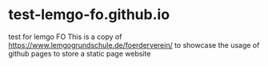 # test-lemgo-fo.github.io
test for lemgo FO
This is a copy of https://www.lemgogrundschule.de/foerderverein/ to showcase the usage of github pages to 
store a static page website
